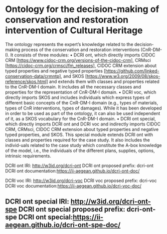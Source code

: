 # Ontology for the decision-making of conservation and restoration intervention of Cultural Heritage

The ontology represents the expert’s knowledge related to the decision-making process of the conservation and restoration interventions (CnR-DM-I). It consists of three modules:
• DCRI ont, which directly imports CIDOC CRM [https://www.cidoc-crm.org/versions-of-the-cidoc-crm], CRMsci [https://cidoc-crm.org/crmsci/fm_releases], CIDOC CRM extension about typed properties and negative typed properties [https://github.com/linked-conservation-data/crmntp], and SKOS [https://www.w3.org/2009/08/skos-reference/skos.html] and extends them with classes and properties related to the CnR-DM-I domain. It includes all the necessary classes and properties for the representation of CnR-DM-I domain.
• DCRI voc, which directly imports SKOS and includes individuals which express types of different basic concepts of the CnR-DM-I domain (e.g., types of materials, types of CnR interventions, types of damages). While it has been developed in order to be used as part of the ontology, it can also be used independent of it, as a SKOS vocabulary for the CnR-DM-I domain.
• DCRI ont special, which directly imports DCRI ont and DCRI voc and indirectly imports CIDOC CRM, CRMsci, CIDOC CRM extension about typed properties and negative typed properties, and SKOS. This special module extends DCRI ont with classes and properties required for the case study. It also includes the individ-uals related to the case study which constitute the A-box knowledge of the model, i.e., the individuals of the different plans, supplies, options, intrinsic requirements.


DCRI ont IRI: http://w3id.org/dcri-ont
DCRI ont proposed prefix: dcri-ont
DCRI ont documentation:https://ii-aegean.github.io/dcri-ont-doc/

DCRI voc IRI: http://w3id.org/dcri-voc
DCRI voc proposed prefix: dcri-voc
DCRI voc documentation:https://ii-aegean.github.io/dcri-voc-doc/

DCRI ont special IRI: http://w3id.org/dcri-ont-spe
DCRI ont special proposed prefix: dcri-ont-spe
DCRI ont special:https://ii-aegean.github.io/dcri-ont-spe-doc/
---
